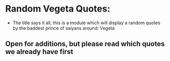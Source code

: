# Random Vegeta Quotes:
 - The title says it all, this is a module which will display a random quotes by the baddest prince of saiyans around: Vegeta

## Open for additions, but please read which quotes we already have first
